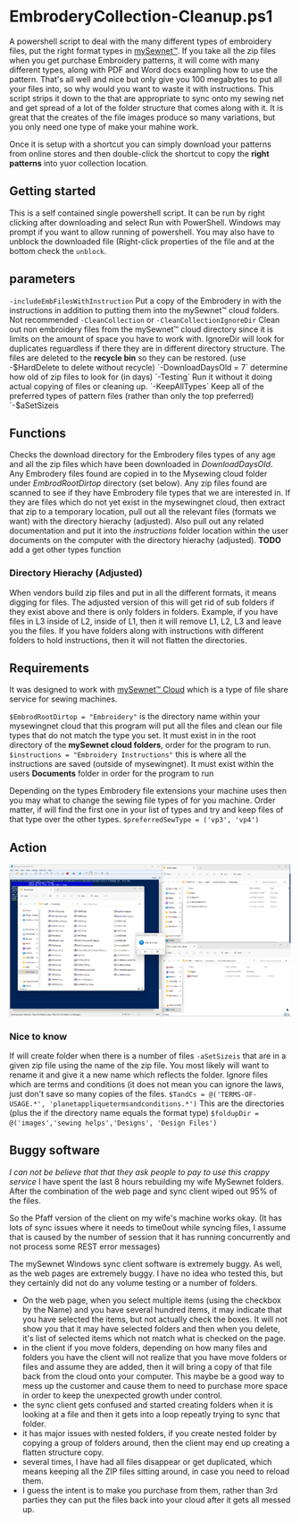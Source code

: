 # EmbroderyCollection-Cleanup.ps1

A powershell script to deal with the many different types of embroidery files, put the right format types in [mySewnet™](https://mysewnet.com/).  If you take all the zip files when you get purchase Embroidery patterns, it will come with many different types, along with PDF and Word docs exampling how to use the pattern.  That's all well and nice but only give you 100 megabytes to put all your files into, so why would you want to waste it with instructions. This script strips it down to the that are appropriate to sync onto my sewing net and get spread of a lot of the folder structure that comes along with it.  It is great that the creates of the file images produce so many variations, but you only need one type of make your mahine work.

Once it is setup with a shortcut you can simply download your patterns from online stores and then double-click the shortcut to copy the **right patterns** into yuor collection location.

## Getting started
This is a self contained single powershell script.  It can be run by right clicking after downloading and select Run with PowerShell.  Windows may prompt if you want to allow running of powershell.  You may also have to unblock the downloaded file (Right-click properties of the file and at the bottom check the `unblock`.


## parameters
`-includeEmbFilesWithInstruction` Put a copy of the Embrodery in with the instructions in addition to putting them into the mySewnet™ cloud folders.  Not recommended
`-CleanCollection` or `-CleanCollectionIgnoreDir`  Clean out non embroidery files from the mySewnet™ cloud directory since it is limits on the amount of space you have to work with.  IgnoreDir will look for duplicates reguardless if there they are in different directory structure.  The files are deleted to the **recycle bin** so they can be restored. (use -$HardDelete to delete without recycle)
`-DownloadDaysOld = 7`  determine how old of zip files to look for (in days) 
`-Testing`  Run it without it doing actual copying of files or cleaning up.
`-KeepAllTypes` Keep all of the preferred types of pattern files (rather than only the top preferred)
`-$aSetSizeis

## Functions

Checks the download directory for the Embrodery files types of any age and all the zip files which have been downloaded in *DownloadDaysOld*.  
Any Embrodery files found are copied in to the Mysewing cloud folder under *EmbrodRootDirtop* directory (set below).
Any zip files found are scanned to see if they have Embrodery file types that we are interested in.  If they are files which do not yet exist in the
mysewingnet cloud, then extract that zip to a temporary location, pull out all the relevant files (formats we want) with the directory hierachy (adjusted).  Also pull out any related documentation and put it into the *instructions* folder location within the user documents on the computer with the directory hierachy (adjusted).
**TODO** add a get other types function

### Directory Hierachy (Adjusted)
When vendors build zip files and put in all the different formats, it means digging for files.  The adjusted version of this will get rid of sub folders if they exist above and there is only folders in folders.  Example, if you have files in L3 inside of L2, inside of L1, then it will remove L1, L2, L3 and leave you the files.  If you have folders along with instructions with different folders to hold instructions, then it will not flatten the directories.

## Requirements

It was designed to work with [mySewnet™ Cloud](https://cloud.mysewnet.com/) which is a type of file share service for sewing machines.

`$EmbrodRootDirtop = "Embroidery"` is the directory name within your mysewingnet cloud that this program will put all the files and clean our file types that do not match the type you set.  It must exist in in the root directory of the **mySewnet cloud folders**, order for the program to run.
`$instructions = "Embroidery Instructions"`  this is where all the instructions are saved (outside of mysewingnet).  It must exist within the users **Documents** folder in order for the program to run

Depending on the types Embrodery file extensions your machine uses then you may what to change the sewing file types of for you machine.  Order matter, if will find the first one in your list of types and try and keep files of that type over the other types.
`$preferredSewType = ('vp3', 'vp4')`

## Action
![powershell running](docs/images/explorer_2022-12-26_17-32-05.gif)

### Nice to know

If will create folder when there is a number of files `-aSetSizeis` that are in a given zip file using the name of the zip file.  You most likely will want to rename it and give it a new name which reflects the folder.
Ignore files which are terms and conditions (it does not mean you can ignore the laws, just don't save so many copies of the files.
`$TandCs = @('TERMS-OF-USAGE.*', 'planetappliquetermsandconditions.*')`
This are the directories (plus the if the directory name equals the format type)
`$foldupDir = @('images','sewing helps','Designs', 'Design Files')`

## Buggy software 
*I can not be believe that that they ask people to pay to use this crappy service*
I have spent the last 8 hours rebuilding my wife MySewnet folders. After the combination of the web page and sync client wiped out 95% of the files.

So the Pfaff version of the client on my wife's machine works okay.  (It has lots of sync issues where it needs to time0out while syncing files, I assume that is caused by the number of session that it has running concurrently and not process some REST error messages)

The mySewnet Windows sync client software is extremely buggy.  As well, as the web pages are extremely buggy.  I have no idea who tested this, but they certainly did not do any volume testing or a number of folders.
- On the web page, when you select multiple items (using the checkbox by the Name) and you have several hundred items, it may indicate that you have selected the items, but not actually check the boxes.  It will not show you that it may have selected folders and then when you delete, it's list of selected items which not match what is checked on the page.
- in the client if you move folders, depending on how many files and folders you have the client will not realize that you have move folders or files and assume they are added, then it will bring a copy of that file back from the cloud onto your computer. This maybe be a good way to mess up the customer and cause them to need to purchase more space in order to keep the unexpected growth under control.
- the sync client gets confused and started creating folders when it is looking at a file and then it gets into a loop repeatly trying to sync that folder.
- it has major issues with nested folders, if you create nested folder by copying a group of folders around, then the client may end up creating a flatten structure copy.
- several times, I have had all files disappear or get duplicated, which means keeping all the ZIP files sitting around, in case you need to reload them.
- I guess the intent is to make you purchase from them, rather than 3rd parties they can put the files back into your cloud after it gets all messed up.
